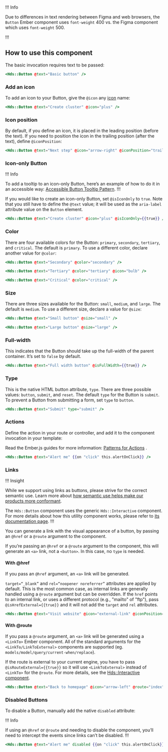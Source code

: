 !!! Info

Due to differences in text rendering between Figma and web browsers, the `Button` Ember component uses `font-weight` 400 vs. the Figma component which uses `font-weight` 500.

!!!

## How to use this component

The basic invocation requires text to be passed:

```handlebars
<Hds::Button @text="Basic button" />
```

### Add an icon

To add an icon to your Button, give the `@icon` any [icon](/icons/library) name:

```handlebars
<Hds::Button @text="Create cluster" @icon="plus" />
```

### Icon position

By default, if you define an icon, it is placed in the leading position (before the text). If you need to position the icon in the trailing position (after the text), define `@iconPosition`:

```handlebars
<Hds::Button @text="Next step" @icon="arrow-right" @iconPosition="trailing" />
```

### Icon-only Button

!!! Info

To add a tooltip to an icon-only Button, here’s an example of how to do it in an accessible way: [Accessible Button Tooltip Pattern](https://codepen.io/melsumner/pen/bGGdmMV).
!!!

If you would like to create an icon-only Button, set `@isIconOnly` to `true`. Note that you still have to define the `@text` value; it will be used as the `aria-label` attribute value on the `Button` element.

```handlebars
<Hds::Button @text="Create cluster" @icon="plus" @isIconOnly={{true}} />
```

### Color

There are four available colors for the Button: `primary`, `secondary`, `tertiary`, and `critical`. The default is `primary`. To use a different color, declare another value for `@color`:

```handlebars
<Hds::Button @text="Secondary" @color="secondary" />
```

```handlebars
<Hds::Button @text="Tertiary" @color="tertiary" @icon="bulb" />
```

```handlebars
<Hds::Button @text="Critical" @color="critical" />
```

### Size

There are three sizes available for the Button: `small`, `medium`, and `large`. The default is `medium`. To use a different size, declare a value for `@size`:

```handlebars
<Hds::Button @text="Small button" @size="small" />
```

```handlebars
<Hds::Button @text="Large button" @size="large" />
```

### Full-width

This indicates that the Button should take up the full-width of the parent container. It’s set to `false` by default.

```handlebars
<Hds::Button @text="Full width button" @isFullWidth={{true}} />
```

### Type

This is the native HTML button attribute, `type`. There are three possible values: `button`, `submit`, and `reset`. The default `type` for the Button is `submit`. To prevent a Button from submitting a form, set `type` to `button`.

```handlebars
<Hds::Button @text="Submit" type="submit" />
```

### Actions

Define the action in your route or controller, and add it to the component invocation in your template:

Read the Ember.js guides for more information: [Patterns for Actions](https://guides.emberjs.com/release/in-depth-topics/patterns-for-actions/) .

```handlebars
<Hds::Button @text="Alert me" {{on "click" this.alertOnClick}} />
```

### Links

!!! Insight

While we support using links as buttons, please strive for the correct semantic use. Learn more about [how semantic use helps make our products more conformant](/components/button?tab=accessibility#button-vs-link).

The `Hds::Button` component uses the generic `Hds::Interactive` component. For more details about how this utility component works, please refer to [its documentation page](/utilities/interactive).
!!!

You can generate a link with the visual appearance of a button, by passing an `@href` or a `@route` argument to the component.

If you’re passing an `@href` or a `@route` argument to the component, this will generate an `<a>` link, not a `<button>`. In this case, no `type` is needed.

#### With @href

If you pass an `@href` argument, an `<a>` link will be generated.

`target=“_blank”` and `rel=“noopener noreferrer”` attributes are applied by default. This is the most common case, as internal links are generally handled using a `@route` argument but can be overridden. If the `href` points to an internal link, or uses a different protocol (e.g., "mailto" of "ftp"), pass `@isHrefExternal={{true}}` and it will not add the `target` and `rel` attributes.

```handlebars
<Hds::Button @text="Visit website" @icon="external-link" @iconPosition="trailing" @href="https://hashicorp.com" />
```

#### With @route

If you pass a `@route` argument, an `<a>` link will be generated using a `<LinkTo>` Ember component. All of the standard arguments for the `<LinkTo/LinkToExternal>` components are supported (eg. `models/model/query/current-when/replace`).

If the route is external to your current engine, you have to pass `@isRouteExternal={{true}}` so it will use `<LinkToExternal>` instead of `<LinkTo>` for the `@route`. For more details, see the [Hds::Interactive component](/utilities/interactive).

```handlebars
<Hds::Button @text="Back to homepage" @icon="arrow-left" @route="index" />
```

### Disabled Buttons

To disable a Button, manually add the native `disabled` attribute:

!!! Info

If using an `@href` or `@route` and needing to disable the component, you’ll need to intercept the events since links can’t be disabled.
!!!

```handlebars
<Hds::Button @text="Alert me" disabled {{on "click" this.alertOnClick}} />
```